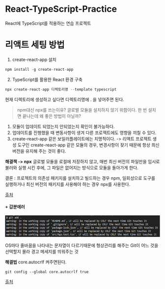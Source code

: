 # React-TypeScript-Practice

React에 TypeScript를 적용하는 연습 프로젝트

# 리액트 세팅 방법

1. create-react-app 설치

```ts
npm install -g create-react-app
```

2. TypeScript를 활용한 React 환경 구축

```ts
npx create-react-app 디렉토리명 --template typescript
```

현재 디렉토리에 생성하고 싶다면 디렉토리명에 . 을 넣어주면 된다.

> npm대신 npx를 쓰는이유?
> 글로벌 모듈을 설치하지 않기 위함이다. 한 번 설치면 끝나는데 왜 좋은 방법이 아닐까?

1. 모듈이 업데이트 되었는지 안되었는지 확인이 불가능하다.
2. 업데이트를 진행했을 때 변동사항이 생겨 다른 프로젝트에도 영향을 끼칠 수 있다.
3. create-react-app 같은 보일러플레이트에는 치명적이다.
   -> 리액트 프로젝트 생성 도구인 create-react-app 같은 모듈의 경우, 변경사항이 잦기 때문에 항상 최신 버전을 유지해 주는 것이 좋다.

**해결책 -> npx**
글로벌 모듈을 로컬에 저장하지 않고, 매번 최신 버전의 파일만을 임시로 불러와 실행 시킨 후에, 그 파일은 없어지는 방식으로 모듈을 돌아가게 한다.

결론 : 프로젝트의 의존성 패키지를 설치하고 빌드하는 경우 npm, 일회성으로 도구를 실행하거나 최신 버전의 패키지를 사용해야 하는 경우 npx를 사용한다.

[출처](https://ljh86029926.gitbook.io/coding-apple-react/undefined/npm-npx)

#### + 갑분에러

![Alt text](image.png)

OS마다 줄바꿈을 나타내는 문자열이 다르기때문에 형상관리를 해주는 Git이 어느 것을 선택할지 몰라 경고 메세지를 띄워주는 것

**해결법**
core.autocrlf 켜주면된다.

```
git config --global core.autocrlf true
```

[출처](https://dabo-dev.tistory.com/13)
